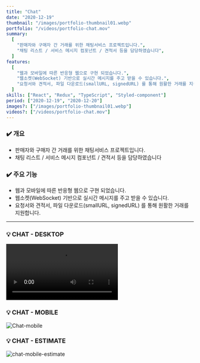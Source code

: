 ```yaml
---
title: "Chat"
date: "2020-12-19"
thumbnail: "/images/portfolio-thumbnail01.webp"
portfolio: "/videos/portfolio-chat.mov"
summary:
  [
    "판매자와 구매자 간 거래를 위한 채팅서비스 프로젝트입니다.",
    "채팅 리스트 / 서비스 메시지 컴포넌트 / 견적서 등을 담당하였습니다",
  ]
features:
  [
    "웹과 모바일에 따른 반응형 웹으로 구현 되었습니다.",
    "웹소켓(WebSocket) 기반으로 실시간 메시지를 주고 받을 수 있습니다.",
    "요청서와 견적서, 파일 다운로드(smallURL, signedURL) 를 통해 원활한 거래를 지원합니다.",
  ]
skills: ["React", "Redux", "TypeScript", "Styled-component"]
period: ["2020-12-19", "2020-12-20"]
images?: ["/images/portfolio-thumbnail01.webp"]
videos?: ["/videos/portfolio-chat.mov"]
---
```


### **✔️ 개요**

- 판매자와 구매자 간 거래를 위한 채팅서비스 프로젝트입니다.
- 채팅 리스트 / 서비스 메시지 컴포넌트 / 견적서 등을 담당하였습니다

### **✔️ 주요 기능**

- 웹과 모바일에 따른 반응형 웹으로 구현 되었습니다.
- 웹소켓(WebSocket) 기반으로 실시간 메시지를 주고 받을 수 있습니다.
- 요청서와 견적서, 파일 다운로드(smallURL, signedURL) 를 통해 원활한 거래를 지원합니다.

---

### 💡 **CHAT - DESKTOP**

![Chat-videos](/videos/portfolio-chat.mov)

### 💡 **CHAT - MOBILE**

![Chat-mobile](/images/chat-m.png)

### 💡 **CHAT - ESTIMATE**

![chat-mobile-estimate](/images/chat-m-estimate.png)
